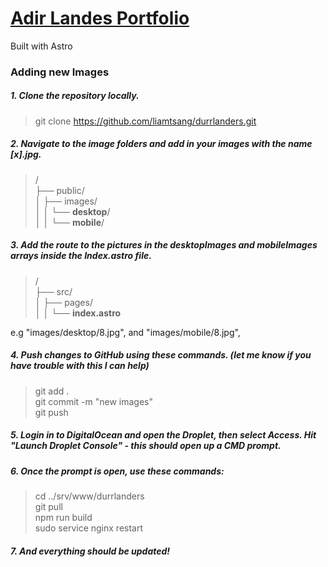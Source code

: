 
# [Adir Landes Portfolio](durrlanders.org)
Built with Astro
### Adding new Images

##### 1. Clone the repository locally.
> git clone https://github.com/liamtsang/durrlanders.git

##### 2. Navigate to the image folders and add in your images with the name [x].jpg.

> /  
> ├── public/  
> │   ├── images/  
> │   │   └── **desktop**/  
> │   │   └── **mobile**/  

##### 3. Add the route to the pictures in the desktopImages and mobileImages arrays inside the Index.astro file.

> /  
> ├── src/  
> │   ├── pages/  
> │   │   └── **index.astro**  

  e.g "images/desktop/8.jpg", and "images/mobile/8.jpg",

##### 4. Push changes to GitHub using these commands. (let me know if you have trouble with this I can help)

> git add .  
> git commit -m "new images"  
> git push  

##### 5. Login in to DigitalOcean and open the Droplet, then select Access. Hit "Launch Droplet Console" - this should open up a CMD prompt.
##### 6. Once the prompt is open, use these commands:

>cd &#46;&#46;/srv/www/durrlanders  
>git pull  
>npm run build  
>sudo service nginx restart  


##### 7. And everything should be updated!